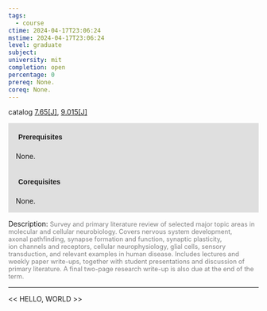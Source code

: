 ```yaml
---
tags:
  - course
ctime: 2024-04-17T23:06:24
mstime: 2024-04-17T23:06:24
level: graduate
subject: 
university: mit
completion: open
percentage: 0
prereq: None.
coreq: None.
---
```


catalog [7.65[J]](http://student.mit.edu/catalog/m7a.html#7.65), [9.015[J]](http://student.mit.edu/catalog/m9a.html#9.015)

<span style="display: block; padding: 15px; background-color: rgb(100, 100, 100, 0.2);"><font id="m_prereq3655_0" style="display: block; font-family: Arial, sans-serif; font-weight: bold; padding: 5px">Prerequisites</font><br><span id="prereq3655_0">None.</span></span>
<span style="display: block; padding: 15px; background-color: rgb(100, 100, 100, 0.2);"><font id="m_coreq3655_0" style="display: block; font-family: Arial, sans-serif; font-weight: bold; padding: 5px">Corequisites</font><br><span id="coreq3655_0">None.</span></span>

<font style="">Description:</font>
<font style="color: grey; font-size: 0.8rem;">Survey and primary literature review of selected major topic areas in molecular and cellular neurobiology. Covers nervous system development, axonal pathfinding, synapse formation and function, synaptic plasticity, ion channels and receptors, cellular neurophysiology, glial cells, sensory transduction, and relevant examples in human disease. Includes lectures and weekly paper write-ups, together with student presentations and discussion of primary literature. A final two-page research write-up is also due at the end of the term.</font>



---

<< HELLO, WORLD >>
